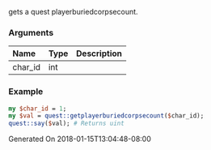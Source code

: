 gets a quest playerburiedcorpsecount.
### Arguments
**Name**|**Type**|**Description**
:---|:---|:---
char_id|int|

### Example

```perl
my $char_id = 1;
my $val = quest::getplayerburiedcorpsecount($char_id);
quest::say($val); # Returns uint
```


Generated On 2018-01-15T13:04:48-08:00